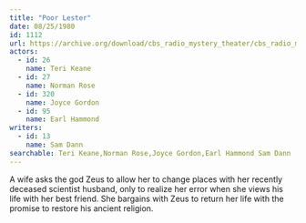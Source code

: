 ```yaml
---
title: "Poor Lester"
date: 08/25/1980
id: 1112
url: https://archive.org/download/cbs_radio_mystery_theater/cbs_radio_mystery_theater-1101-1150.zip/cbs_radio_mystery_theater-1101-1150%2Fcbsrmt_1112_poor_lester.mp3
actors:  
  - id: 26
    name: Teri Keane  
  - id: 27
    name: Norman Rose  
  - id: 320
    name: Joyce Gordon  
  - id: 95
    name: Earl Hammond
writers:  
  - id: 13
    name: Sam Dann
searchable: Teri Keane,Norman Rose,Joyce Gordon,Earl Hammond Sam Dann
---
```

A wife asks the god Zeus to allow her to change places with her recently deceased scientist husband, only to realize her error when she views his life with her best friend. She bargains with Zeus to return her life with the promise to restore his ancient religion.